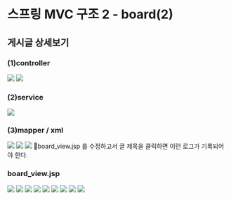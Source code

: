 # 스프링 MVC 구조 2 - board(2)
## 게시글 상세보기
### (1)controller
![](../image/Pasted%20image%2020240422092015.png)
![](../image/Pasted%20image%2020240422093025.png)


### (2)service
![](../image/Pasted%20image%2020240422093740.png)


### (3)mapper / xml
![](../image/Pasted%20image%2020240422094009.png)
![](../image/Pasted%20image%2020240422094214.png)
![](../image/Pasted%20image%2020240422094840.png)
📌board_view.jsp 를 수정하고서 글 제목을 클릭하면 이런 로그가 기록되어야 한다.

### board_view.jsp
![](../image/Pasted%20image%2020240422100500.png)
![](../image/Pasted%20image%2020240422101357.png)
![](../image/Pasted%20image%2020240422102117.png)
![](../image/Pasted%20image%2020240422102530.png)
![](../image/Pasted%20image%2020240422102729.png)
![](../image/Pasted%20image%2020240422103242.png)
![](../image/Pasted%20image%2020240422103730.png)
![](../image/Pasted%20image%2020240422110046.png)
![](../image/Pasted%20image%2020240422110548.png)